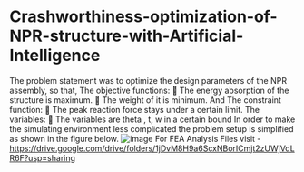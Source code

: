 # Crashworthiness-optimization-of-NPR-structure-with-Artificial-Intelligence
The problem statement was to optimize the design parameters of the NPR assembly, so that,
The objective functions:
 The energy absorption of the structure is maximum.
 The weight of it is minimum.
And The constraint function:
 The peak reaction force stays under a certain limit.
The variables:
 The variables are theta , t, w in a certain bound
In order to make the simulating environment less complicated the problem setup is simplified as
shown in the figure below.
![image](https://user-images.githubusercontent.com/74539622/170865430-340118ca-5657-4783-921c-6377276f5cf7.png)
For FEA Analysis Files visit - https://drive.google.com/drive/folders/1jDvM8H9a6ScxNBorICmjt2zUWjVdLR6F?usp=sharing
